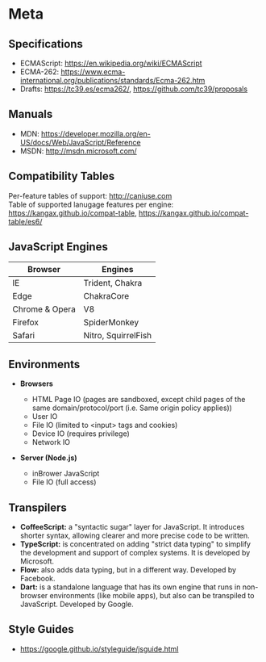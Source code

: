 # Meta
## Specifications
- ECMAScript: https://en.wikipedia.org/wiki/ECMAScript
- ECMA-262: https://www.ecma-international.org/publications/standards/Ecma-262.htm
- Drafts: https://tc39.es/ecma262/, https://github.com/tc39/proposals

## Manuals
- MDN:  https://developer.mozilla.org/en-US/docs/Web/JavaScript/Reference
- MSDN: http://msdn.microsoft.com/

## Compatibility Tables
Per-feature tables of support: http://caniuse.com<br>
Table of supported lanugage features per engine: https://kangax.github.io/compat-table, https://kangax.github.io/compat-table/es6/

## JavaScript Engines
| Browser        | Engines             |
|----------------|---------------------|
| IE             | Trident, Chakra     |
| Edge           | ChakraCore          |
| Chrome & Opera | V8                  |
| Firefox        | SpiderMonkey        |
| Safari         | Nitro, SquirrelFish |

## Environments
- **Browsers**
    - HTML Page IO (pages are sandboxed, except child pages of the same domain/protocol/port (i.e. Same origin policy applies))
    - User IO
    - File IO (limited to \<input> tags and cookies)
    - Device IO (requires privilege)
    - Network IO

- **Server (Node.js)**
    - inBrower JavaScript
    - File IO (full access)

## Transpilers
- **CoffeeScript:** a "syntactic sugar" layer for JavaScript. It introduces shorter syntax, allowing clearer and more precise code to be written.
- **TypeScript:** is concentrated on adding "strict data typing" to simplify the development and support of complex systems. It is developed by Microsoft.
- **Flow:** also adds data typing, but in a different way. Developed by Facebook.
- **Dart:** is a standalone language that has its own engine that runs in non-browser environments (like mobile apps), but also can be transpiled to JavaScript. Developed by Google.

## Style Guides
- https://google.github.io/styleguide/jsguide.html
